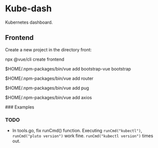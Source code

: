 Kube-dash
=========
Kubernetes dashboard.

Frontend
--------

Create a new project in the directory front:

npx @vue/cli create frontend

$HOME/.npm-packages/bin/vue add bootstrap-vue bootstrap

$HOME/.npm-packages/bin/vue add router

$HOME/.npm-packages/bin/vue add pug

$HOME/.npm-packages/bin/vue add axios

### Examples

### TODO

- In tools.go, fix runCmd() function. Executing `runCmd("kubectl")`, `runCmd("pluto version")` work fine. `runCmd("kubectl version")` times out.
